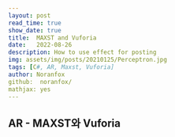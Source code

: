 ```yaml
---
layout: post
read_time: true
show_date: true
title:  MAXST and Vuforia
date:   2022-08-26
description: How to use effect for posting
img: assets/img/posts/20210125/Perceptron.jpg 
tags: [C#, AR, Maxst, Vuforia]
author: Noranfox
github:  noranfox/
mathjax: yes
---
```


## AR - MAXST와 Vuforia